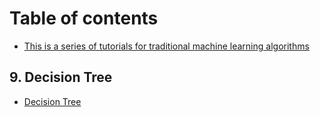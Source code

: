 # Table of contents

* [This is a series of tutorials for traditional machine learning algorithms](README.md)

## 9. Decision Tree

* [Decision Tree](9.-decision-tree/decision-tree.md)

